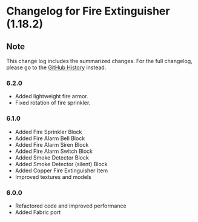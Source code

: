 # Changelog for Fire Extinguisher (1.18.2)

## Note

This change log includes the summarized changes.
For the full changelog, please go to the [GitHub History][history] instead.

### 6.2.0

- Added lightweight fire armor.
- Fixed rotation of fire sprinkler.

### 6.1.0

- Added Fire Sprinkler Block
- Added Fire Alarm Bell Block
- Added Fire Alarm Siren Block
- Added Fire Alarm Switch Block
- Added Smoke Detector Block
- Added Smoke Detector (silent) Block
- Added Copper Fire Extinguisher Item
- Improved textures and models

### 6.0.0

- Refactored code and improved performance
- Added Fabric port

[history]: https://github.com/MarkusBordihn/BOs-Fire-Extinguisher/commits/
